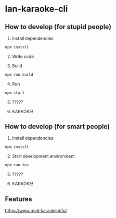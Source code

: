 # lan-karaoke-cli

## How to develop (for stupid people)

1. Install dependencies

```bash
npm install
```

2. Write code

3. Build

```bash
npm run build
```

4. Run

```bash
npm start
```

5. ?????

6. KARAOKE!

## How to develop (for smart people)

1. Install dependencies

```bash
npm install
```

2. Start development environment

```bash
npm run dev
```

5. ?????

6. KARAOKE!

## Features

https://www.midi-karaoke.info/
